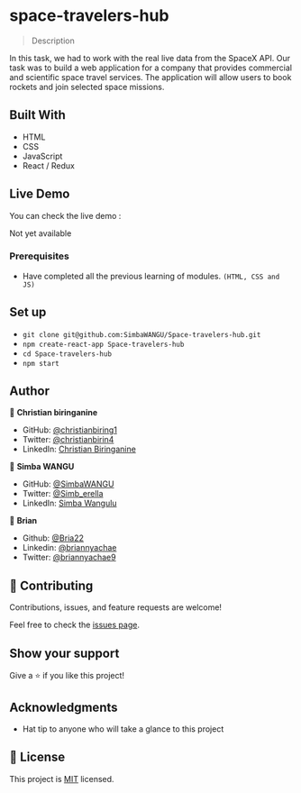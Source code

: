 # space-travelers-hub

> Description

In this task, we had to work with the real live data from the SpaceX API. Our task was to build a web application for a company that provides commercial and scientific space travel services. The application will allow users to book rockets and join selected space missions.

## Built With

- HTML
- CSS
- JavaScript
- React / Redux

## Live Demo

You can check the live demo :

Not yet available

### Prerequisites

- Have completed all the previous learning of modules.
  `(HTML, CSS and JS)`

## Set up

- `git clone git@github.com:SimbaWANGU/Space-travelers-hub.git`
- `npm create-react-app Space-travelers-hub`
- `cd Space-travelers-hub`
- `npm start`

## Author

👤 **Christian biringanine**

- GitHub: [@christianbiring1](https://github.com/christianbiring1)
- Twitter: [@christianbirin4](https://twitter.com/christianbirin4)
- LinkedIn: [Christian Biringanine](https://linkedin.com/in/christian-biringanine/)

👤 **Simba WANGU**

- GitHub: [@SimbaWANGU](https://github.com/SimbaWANGU)
- Twitter: [@Simb_erella](https://twitter.com/Simb_erella)
- LinkedIn: [Simba Wangulu](https://linkedin.com/in/simba-wangulu/)

👤 **Brian**

- Github: [@Bria22](https://github.com/Bria222)
- Linkedin: [@briannyachae](https://www.linkedin.com/in/briannyachae/)
- Twitter: [@briannyachae9](https://twitter.com/briannyachae9)

## 🤝 Contributing

Contributions, issues, and feature requests are welcome!

Feel free to check the [issues page](../../issues/).

## Show your support

Give a ⭐️ if you like this project!

## Acknowledgments

- Hat tip to anyone who will take a glance to this project

## 📝 License

This project is [MIT](./MIT.md) licensed.
